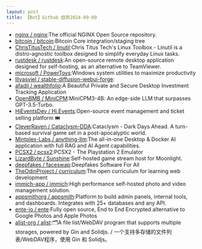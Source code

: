 ```yaml
---
layout: post
title: 【Bot】Github 趋势2024-09-09
---
```


* [nginx / nginx](https://github.com/nginx/nginx):The official NGINX Open Source repository.
* [bitcoin / bitcoin](https://github.com/bitcoin/bitcoin):Bitcoin Core integration/staging tree
* [ChrisTitusTech / linutil](https://github.com/ChrisTitusTech/linutil):Chris Titus Tech's Linux Toolbox - Linutil is a distro-agnostic toolbox designed to simplify everyday Linux tasks.
* [rustdesk / rustdesk](https://github.com/rustdesk/rustdesk):An open-source remote desktop application designed for self-hosting, as an alternative to TeamViewer.
* [microsoft / PowerToys](https://github.com/microsoft/PowerToys):Windows system utilities to maximize productivity
* [lllyasviel / stable-diffusion-webui-forge](https://github.com/lllyasviel/stable-diffusion-webui-forge):
* [afadil / wealthfolio](https://github.com/afadil/wealthfolio):A Beautiful Private and Secure Desktop Investment Tracking Application
* [OpenBMB / MiniCPM](https://github.com/OpenBMB/MiniCPM):MiniCPM3-4B: An edge-side LLM that surpasses GPT-3.5-Turbo.
* [HiEventsDev / Hi.Events](https://github.com/HiEventsDev/Hi.Events):Open-source event management and ticket selling platform 🎟️
* [CleverRaven / Cataclysm-DDA](https://github.com/CleverRaven/Cataclysm-DDA):Cataclysm - Dark Days Ahead. A turn-based survival game set in a post-apocalyptic world.
* [Mintplex-Labs / anything-llm](https://github.com/Mintplex-Labs/anything-llm):The all-in-one Desktop & Docker AI application with full RAG and AI Agent capabilities.
* [PCSX2 / pcsx2](https://github.com/PCSX2/pcsx2):PCSX2 - The Playstation 2 Emulator
* [LizardByte / Sunshine](https://github.com/LizardByte/Sunshine):Self-hosted game stream host for Moonlight.
* [deepfakes / faceswap](https://github.com/deepfakes/faceswap):Deepfakes Software For All
* [TheOdinProject / curriculum](https://github.com/TheOdinProject/curriculum):The open curriculum for learning web development
* [immich-app / immich](https://github.com/immich-app/immich):High performance self-hosted photo and video management solution.
* [appsmithorg / appsmith](https://github.com/appsmithorg/appsmith):Platform to build admin panels, internal tools, and dashboards. Integrates with 25+ databases and any API.
* [ente-io / ente](https://github.com/ente-io/ente):Fully open source, End to End Encrypted alternative to Google Photos and Apple Photos
* [alist-org / alist](https://github.com/alist-org/alist):🗂️A file list/WebDAV program that supports multiple storages, powered by Gin and Solidjs. / 一个支持多存储的文件列表/WebDAV程序，使用 Gin 和 Solidjs。
